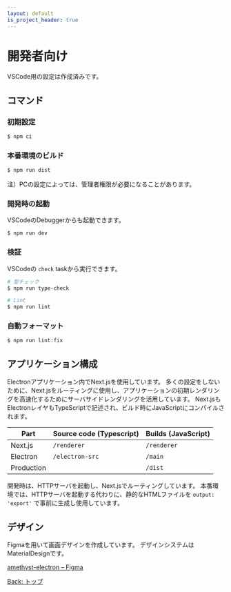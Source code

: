 ```yaml
---
layout: default
is_project_header: true
---
```


# 開発者向け

VSCode用の設定は作成済みです。

## コマンド

### 初期設定

```bash
$ npm ci
```

### 本番環境のビルド

```bash
$ npm run dist
```

注）PCの設定によっては、管理者権限が必要になることがあります。

### 開発時の起動

VSCodeのDebuggerからも起動できます。

```bash
$ npm run dev
```

### 検証

VSCodeの `check` taskから実行できます。

```bash
# 型チェック
$ npm run type-check

# Lint
$ npm run lint
```

### 自動フォーマット

```bash
$ npm run lint:fix
```

## アプリケーション構成

Electronアプリケーション内でNext.jsを使用しています。
多くの設定をしないために、Next.jsをルーティングに使用し、アプリケーションの初期レンダリングを高速化するためにサーバサイドレンダリングを活用しています。
Next.jsもElectronレイヤもTypeScriptで記述され、ビルド時にJavaScriptにコンパイルされます。

| Part       | Source code (Typescript) | Builds (JavaScript) |
| ---------- | ------------------------ | ------------------- |
| Next.js    | `/renderer`              | `/renderer`         |
| Electron   | `/electron-src`          | `/main`             |
| Production |                          | `/dist`             |

開発時は、HTTPサーバを起動し、Next.jsでルーティングしています。
本番環境では、HTTPサーバを起動する代わりに、静的なHTMLファイルを `output: 'export'` で事前に生成し使用しています。

## デザイン

Figmaを用いて画面デザインを作成しています。
デザインシステムはMaterialDesignです。

[amethyst-electron – Figma](https://www.figma.com/file/yQLWa7vdPFTJxUUPtUGsmj/amethyst-electron?type=design&node-id=54702%3A25457&mode=design&t=dnEOwMbSyArYYupx-1)

<div class="nav">
  <a href="../" class="btn">Back: トップ</a>
  <p></p>
</div>
